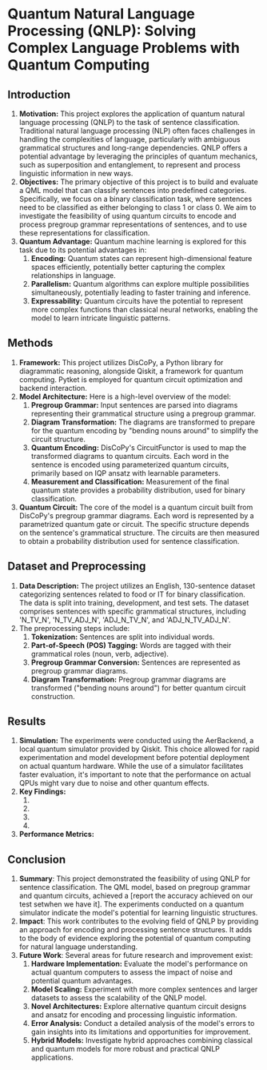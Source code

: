 **<h1>Quantum Natural Language Processing (QNLP): Solving Complex Language Problems with Quantum Computing</h1>**
**<h2>Introduction</h2>**
<ol>
  <li><b>Motivation:</b> This project explores the application of quantum natural language processing (QNLP) to the task of sentence classification. Traditional natural language processing (NLP) often faces challenges in handling the complexities of language, particularly with ambiguous grammatical structures and long-range dependencies. QNLP offers a potential advantage by leveraging the principles of quantum mechanics, such as superposition and entanglement, to represent and process linguistic information in new ways.</li>
  <li><b>Objectives:</b> The primary objective of this project is to build and evaluate a QML model that can classify sentences into predefined categories. Specifically, we focus on a binary classification task, where sentences need to be classified as either belonging to class 1 or class 0. We aim to investigate the feasibility of using quantum circuits to encode and process pregroup grammar representations of sentences, and to use these representations for classification.</li>
  <li><b>Quantum Advantage:</b> Quantum machine learning is explored for this task due to its potential advantages in:
    <ol>
      <li><b>Encoding:</b> Quantum states can represent high-dimensional feature spaces efficiently, potentially better capturing the complex relationships in language.</li>
      <li><b>Parallelism:</b> Quantum algorithms can explore multiple possibilities simultaneously, potentially leading to faster training and inference.</li>
      <li><b>Expressability:</b> Quantum circuits have the potential to represent more complex functions than classical neural networks, enabling the model to learn intricate linguistic patterns.</li>
    </ol>
  </li>
</ol>

**<h2>Methods</h2>**
<ol>
  <li><b>Framework:</b> This project utilizes DisCoPy, a Python library for diagrammatic reasoning, alongside Qiskit, a framework for quantum computing. Pytket is employed for quantum circuit optimization and backend interaction.</li>
  <li><b>Model Architecture:</b> Here is a high-level overview of the model:
    <ol>
      <li><b>Pregroup Grammar:</b> Input sentences are parsed into diagrams representing their grammatical structure using a pregroup grammar.</li>
      <li><b>Diagram Transformation:</b> The diagrams are transformed to prepare for the quantum encoding by "bending nouns around" to simplify the circuit structure.</li>
      <li><b>Quantum Encoding:</b> DisCoPy's CircuitFunctor is used to map the transformed diagrams to quantum circuits. Each word in the sentence is encoded using parameterized quantum circuits, primarily based on IQP ansatz with learnable parameters.</li>
      <li><b>Measurement and Classification:</b> Measurement of the final quantum state provides a probability distribution, used for binary classification.</li>
    </ol>
  </li>
  <li><b>Quantum Circuit:</b> The core of the model is a quantum circuit built from DisCoPy's pregroup grammar diagrams. Each word is represented by a parametrized quantum gate or circuit. The specific structure depends on the sentence's grammatical structure. The circuits are then measured to obtain a probability distribution used for sentence classification.</li>
</ol>

**<h2>Dataset and Preprocessing</h2>**
<ol>
  <li><b>Data Description:</b> The project utilizes an English, 130-sentence dataset categorizing sentences related to food or IT for binary classification. The data is split into training, development, and test sets. The dataset comprises sentences with specific grammatical structures, including 'N_TV_N', 'N_TV_ADJ_N', 'ADJ_N_TV_N', and 'ADJ_N_TV_ADJ_N'.
  </li>
  <li>The preprocessing steps include:
    <ol>
      <li><b>Tokenization:</b> Sentences are split into individual words.</li>
      <li><b>Part-of-Speech (POS) Tagging:</b> Words are tagged with their grammatical roles (noun, verb, adjective).</li>
      <li><b>Pregroup Grammar Conversion:</b> Sentences are represented as pregroup grammar diagrams.</li>
      <li><b>Diagram Transformation:</b> Pregroup grammar diagrams are transformed ("bending nouns around") for better quantum circuit construction.</li>
    </ol>
  </li>
</ol>

**<h2>Results</h2>**
<ol>
  <li><b>Simulation:</b> The experiments were conducted using the AerBackend, a local quantum simulator provided by Qiskit. This choice allowed for rapid experimentation and model development before potential deployment on actual quantum hardware. While the use of a simulator facilitates faster evaluation, it's important to note that the performance on actual QPUs might vary due to noise and other quantum effects.</li>
  <li><b>Key Findings:</b>
    <ol>
      <li></li>
      <li></li>
      <li></li>
      <li></li>
    </ol>
  </li>
  <li><b>Performance Metrics:</b> </li>
</ol>

**<h2>Conclusion</h2>**
<ol>
  <li><b>Summary</b>: This project demonstrated the feasibility of using QNLP for sentence classification. The QML model, based on pregroup grammar and quantum circuits, achieved a [report the accuracy achieved on our test setwhen we have it]. The experiments conducted on a quantum simulator indicate the model's potential for learning linguistic structures.</li>
  <li><b>Impact</b>: This work contributes to the evolving field of QNLP by providing an approach for encoding and processing sentence structures. It adds to the body of evidence exploring the potential of quantum computing for natural language understanding.</li>
  <li><b>Future Work</b>: Several areas for future research and improvement exist:
    <ol>
      <li><b>Hardware Implementation:</b> Evaluate the model's performance on actual quantum computers to assess the impact of noise and potential quantum advantages.</li>
      <li><b>Model Scaling:</b> Experiment with more complex sentences and larger datasets to assess the scalability of the QNLP model.</li>
      <li><b>Novel Architectures:</b> Explore alternative quantum circuit designs and ansatz for encoding and processing linguistic information.</li>
      <li><b>Error Analysis:</b> Conduct a detailed analysis of the model's errors to gain insights into its limitations and opportunities for improvement.</li>
      <li><b>Hybrid Models:</b> Investigate hybrid approaches combining classical and quantum models for more robust and practical QNLP applications.</li>
    </ol>
  </li>
</ol>
